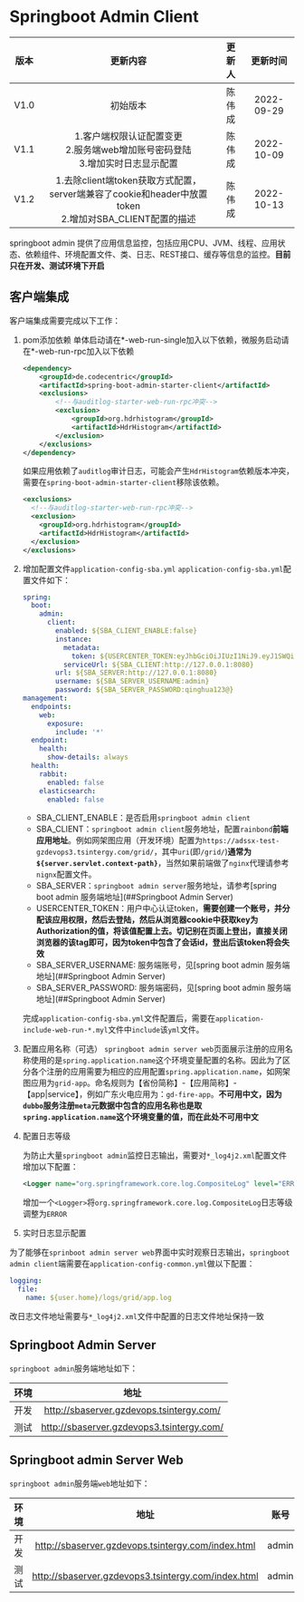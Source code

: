 # Springboot Admin Client

| 版本 |                           更新内容                           | 更新人 |  更新时间  |
| :--: | :----------------------------------------------------------: | :----: | :--------: |
| V1.0 |                           初始版本                           | 陈伟成 | 2022-09-29 |
| V1.1 | 1.客户端权限认证配置变更<br />2.服务端web增加账号密码登陆<br />3.增加实时日志显示配置 | 陈伟成 | 2022-10-09 |
| V1.2 | 1.去除client端token获取方式配置，server端兼容了cookie和header中放置token<br />2.增加对SBA_CLIENT配置的描述 | 陈伟成 | 2022-10-13 |

springboot admin 提供了应用信息监控，包括应用CPU、JVM、线程、应用状态、依赖组件、环境配置文件、类、日志、REST接口、缓存等信息的监控。**目前只在开发、测试环境下开启**

## 客户端集成

客户端集成需要完成以下工作：

1. pom添加依赖
   单体启动请在\*-web-run-single加入以下依赖，微服务启动请在\*-web-run-rpc加入以下依赖

   ```xml
   <dependency>
       <groupId>de.codecentric</groupId>
       <artifactId>spring-boot-admin-starter-client</artifactId>
       <exclusions>
           <!--与auditlog-starter-web-run-rpc冲突-->
           <exclusion>
               <groupId>org.hdrhistogram</groupId>
               <artifactId>HdrHistogram</artifactId>
           </exclusion>
       </exclusions>
   </dependency>
   ```

   如果应用依赖了`auditlog`审计日志，可能会产生`HdrHistogram`依赖版本冲突，需要在`spring-boot-admin-starter-client`移除该依赖。

   ```xml
   <exclusions>
     <!--与auditlog-starter-web-run-rpc冲突-->
     <exclusion>
       <groupId>org.hdrhistogram</groupId>
       <artifactId>HdrHistogram</artifactId>
     </exclusion>
   </exclusions>
   ```

2. 增加配置文件`application-config-sba.yml`
   `application-config-sba.yml`配置文件如下：

   ```yaml
   spring:
     boot:
       admin:
         client:
           enabled: ${SBA_CLIENT_ENABLE:false}
           instance:
             metadata:
               token: ${USERCENTER_TOKEN:eyJhbGciOiJIUzI1NiJ9.eyJ1SWQiOiJlNGZkMzM4YTgzYmIxZDNjMDE4M2JiNGZlMTY5MDAwMyIsInN1YiI6ImdyaWQtc2JhIiwidElkIjoiODI4MDgxODc3OWNiODI0NTAxNzljYjg0MjJhMzAwMDAiLCJzSWQiOiJhYjBmYTViNTlmZDc0NDBmODNhMGI2YWY4MDBiMGJjZCIsImlhdCI6MTY2NTI5NTcyMH0.fuyTOmKPLKBTLv1VOfLXc5rsmDtI9B74UAFm-A7LEVA}
             serviceUrl: ${SBA_CLIENT:http://127.0.0.1:8080}
           url: ${SBA_SERVER:http://127.0.0.1:8080}
           username: ${SBA_SERVER_USERNAME:admin}
           password: ${SBA_SERVER_PASSWORD:qinghua123@}
   management:
     endpoints:
       web:
         exposure:
           include: '*'
     endpoint:
       health:
         show-details: always
     health:
       rabbit:
         enabled: false
       elasticsearch:
         enabled: false
   ```

   - SBA_CLIENT_ENABLE：是否启用`springboot admin client`
   - SBA_CLIENT：`springboot admin client`服务地址，配置`rainbond`**前端应用地址**。例如网架图应用（开发环境）配置为`https://adssx-test-gzdevops3.tsintergy.com/grid/`，其中`uri`(即`/grid/`)**通常为`${server.servlet.context-path}`**，当然如果前端做了`nginx`代理请参考`nignx`配置文件。
   - SBA_SERVER：`springboot admin server`服务地址，请参考[spring boot admin 服务端地址](##Springboot Admin Server)
   - USERCENTER_TOKEN：用户中心认证token，**需要创建一个账号，并分配该应用权限，然后去登陆，然后从浏览器cookie中获取key为Authorization的值，将该值配置上去。切记别在页面上登出，直接关闭浏览器的该tag即可，因为token中包含了会话id，登出后该token将会失效**
   - SBA_SERVER_USERNAME: 服务端账号，见[spring boot admin 服务端地址](##Springboot Admin Server)
   - SBA_SERVER_PASSWORD: 服务端密码，见[spring boot admin 服务端地址](##Springboot Admin Server)

   完成`application-config-sba.yml`文件配置后，需要在`application-include-web-run-*.myl`文件中`include`该`yml`文件。

3. 配置应用名称（可选）
   `springboot admin server web`页面展示注册的应用名称使用的是`spring.application.name`这个环境变量配置的名称。因此为了区分各个注册的应用需要为相应的应用配置`spring.application.name`，如网架图应用为`grid-app`。命名规则为【省份简称】-【应用简称】-【app|service】，例如广东火电应用为：`gd-fire-app`。**不可用中文，因为`dubbo`服务注册`meta`元数据中包含的应用名称也是取`spring.application.name`这个环境变量的值，而在此处不可用中文**

5. 配置日志等级

   为防止大量`springboot admin`监控日志输出，需要对`*_log4j2.xml`配置文件增加以下配置： 

   ```xml
   <Logger name="org.springframework.core.log.CompositeLog" level="ERROR"/>
   ```

   增加一个`<Logger>`将`org.springframework.core.log.CompositeLog`日志等级调整为`ERROR`

6. 实时日志显示配置

​		为了能够在`sprinboot admin server web`界面中实时观察日志输出，`springboot admin client`端需要在`application-config-common.yml`做以下配置：

```yaml
logging:
  file:
    name: ${user.home}/logs/grid/app.log
```

改日志文件地址需要与`*_log4j2.xml`文件中配置的日志文件地址保持一致

## Springboot Admin Server

`springboot admin`服务端地址如下：

| 环境 |                   地址                    |
| :--: | :---------------------------------------: |
| 开发 | http://sbaserver.gzdevops.tsintergy.com/  |
| 测试 | http://sbaserver.gzdevops3.tsintergy.com/ |



## Springboot admin Server Web

`springboot admin`服务端`web`地址如下：

| 环境 |                        地址                         | 账号  |    密码     |
| :--: | :-------------------------------------------------: | :---: | :---------: |
| 开发 | http://sbaserver.gzdevops.tsintergy.com/index.html  | admin | qinghua123@ |
| 测试 | http://sbaserver.gzdevops3.tsintergy.com/index.html | admin | qinghua123@ |

